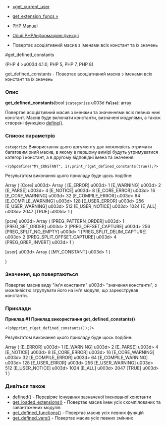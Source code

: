 - [«get_current_user](function.get-current-user.md)
- [get_extension_funcs »](function.get-extension-funcs.md)

- [PHP Manual](index.md)
- [Опції PHP/інформаційні функції](ref.info.md)
- Повертає асоціативний масив з іменами всіх констант та їх
значень

#get_defined_constants

(PHP 4 \>u003d 4.1.0, PHP 5, PHP 7, PHP 8)

get_defined_constants - Повертає асоціативний масив з іменами всіх
констант та їх значень

### Опис

**get_defined_constants**(bool `$categorize` u003d **`false`**): array

Повертає асоціативний масив з іменами та значеннями всіх певних
нині констант. Масив буде включати константи,
визначені модулями, а також створені функцією
[define()](function.define.md).

### Список параметрів

`categorize`
Використання цього аргументу дає можливість отримати багатовимірний
масив, в якому в першому вимірі будуть утримуватися категорії
констант, а в другому відповідні імена та значення.

` <?phpdefine("MY_CONSTANT", 1);print_r(get_defined_constants(true));?> `

Результатом виконання цього прикладу буде щось подібне:

Array
(
[Core] u003d> Array
(
[E_ERROR] u003d> 1
[E_WARNING] u003d> 2
[E_PARSE] u003d> 4
[E_NOTICE] u003d> 8
[E_CORE_ERROR] u003d> 16
[E_CORE_WARNING] u003d> 32
[E_COMPILE_ERROR] u003d> 64
[E_COMPILE_WARNING] u003d> 128
[E_USER_ERROR] u003d> 256
[E_USER_WARNING] u003d> 512
[E_USER_NOTICE] u003d> 1024
[E_ALL] u003d> 2047
[TRUE] u003d> 1
)

[pcre] u003d> Array
(
[PREG_PATTERN_ORDER] u003d> 1
[PREG_SET_ORDER] u003d> 2
[PREG_OFFSET_CAPTURE] u003d> 256
[PREG_SPLIT_NO_EMPTY] u003d> 1
[PREG_SPLIT_DELIM_CAPTURE] u003d> 2
[PREG_SPLIT_OFFSET_CAPTURE] u003d> 4
[PREG_GREP_INVERT] u003d> 1
)

[user] u003d> Array
(
[MY_CONSTANT] u003d> 1
)

)

### Значення, що повертаються

Повертає масив виду "ім'я константи" u003d\> "значення константи", з
можливістю згрупувати його на ім'я модуля, що зареєстрував
константи.

### Приклади

**Приклад #1 Приклад використання **get_defined_constants()****

` <?phpprint_r(get_defined_constants());?> `

Результатом виконання цього прикладу буде щось подібне:

Array
(
[E_ERROR] u003d> 1
[E_WARNING] u003d> 2
[E_PARSE] u003d> 4
[E_NOTICE] u003d> 8
[E_CORE_ERROR] u003d> 16
[E_CORE_WARNING] u003d> 32
[E_COMPILE_ERROR] u003d> 64
[E_COMPILE_WARNING] u003d> 128
[E_USER_ERROR] u003d> 256
[E_USER_WARNING] u003d> 512
[E_USER_NOTICE] u003d> 1024
[E_ALL] u003d> 2047
[TRUE] u003d> 1
)

### Дивіться також

- [defined()](function.defined.md) - Перевіряє існування
зазначеної іменованої константи
- [get_loaded_extensions()](function.get-loaded-extensions.md) -
Повертає масив імен усіх скомпілованих та завантажених модулів
- [get_defined_functions()](function.get-defined-functions.md) -
Повертає масив усіх певних функцій
- [get_defined_vars()](function.get-defined-vars.md) - Повертає
масив усіх певних змінних
